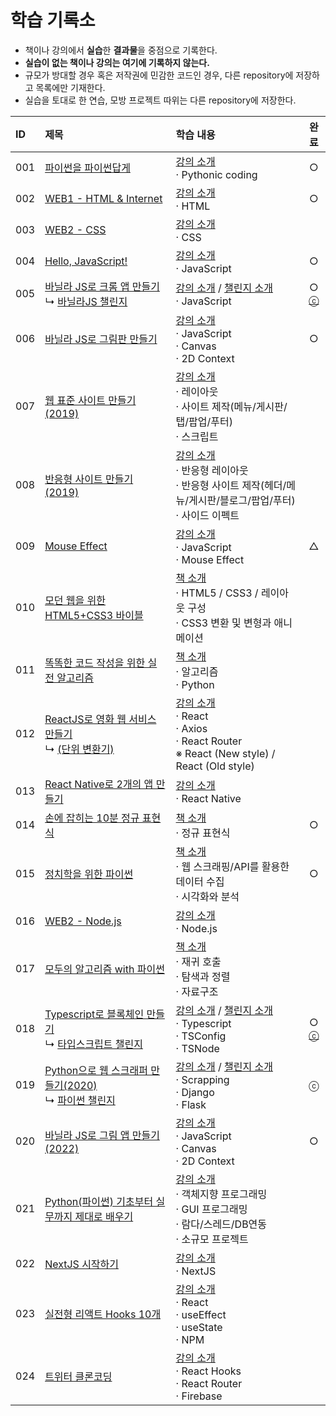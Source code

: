 # **학습 기록소**

* 책이나 강의에서 **실습**한 **결과물**을 중점으로 기록한다.
* **실습이 없는 책이나 강의는 여기에 기록하지 않는다.**
* 규모가 방대할 경우 혹은 저작권에 민감한 코드인 경우, 다른 repository에 저장하고 목록에만 기재한다.
* 실습을 토대로 한 연습, 모방 프로젝트 따위는 다른 repository에 저장한다.

|ID|제목|학습 내용|완료|
|:---|:---|:---|:---:|
|001|[파이썬을 파이썬답게](https://github.com/hwahyeon/Study/tree/main/%ED%8C%8C%EC%9D%B4%EC%8D%AC%EC%9D%84%20%ED%8C%8C%EC%9D%B4%EC%8D%AC%EB%8B%B5%EA%B2%8C)|[강의 소개](https://programmers.co.kr/learn/courses/4008)<br>· Pythonic coding|○|
|002|[WEB1 - HTML & Internet](https://github.com/hwahyeon/Web_Open/tree/main/WEB1%20-%20HTML%20%26%20Internet)|[강의 소개](https://opentutorials.org/module/3135)<br>· HTML|○|
|003|[WEB2 - CSS](https://github.com/hwahyeon/Web_Open/tree/main/WEB2%20-%20CSS)|[강의 소개](https://opentutorials.org/course/3086)<br>· CSS||
|004|[Hello, JavaScript!](https://github.com/hwahyeon/Study/tree/main/Hello%2C%20JavaScript!)|[강의 소개](https://programmers.co.kr/learn/courses/3)<br>· JavaScript|○|
|005|[바닐라 JS로 크롬 앱 만들기](https://github.com/hwahyeon/browserjs)<br/>↳ [바닐라JS 챌린지](https://github.com/hwahyeon/Study_private/tree/main/%EB%B0%94%EB%8B%90%EB%9D%BCJS%20%EC%B1%8C%EB%A6%B0%EC%A7%80)|[강의 소개](https://nomadcoders.co/javascript-for-beginners) / [챌린지 소개](https://nomadcoders.co/vanillajs-challenge)<br>· JavaScript|○<br>[ⓒ](https://nomadcoders.co/certs/4cfec4d7-7beb-4cf5-b0b9-04d7c63259f4)|
|006|[바닐라 JS로 그림판 만들기](https://github.com/hwahyeon/paintjs)|[강의 소개](https://nomadcoders.co/javascript-for-beginners-2)<br>· JavaScript<br>· Canvas<br>· 2D Context|○|
|007|[웹 표준 사이트 만들기(2019)](https://github.com/hwahyeon/lecture_wb/tree/main/01WEBSTANDARD)|[강의 소개](https://www.youtube.com/playlist?list=PL4UVBBIc6giKixok-bC7XVEx0ZFsngr5Z)<br>· 레이아웃<br>· 사이트 제작(메뉴/게시판/탭/팝업/푸터)<br>· 스크립트||
|008|[반응형 사이트 만들기(2019)](https://github.com/hwahyeon/lecture_wb/tree/main/02RESPONSIVE)|[강의 소개](https://www.youtube.com/watch?v=52TT7SLexxE&list=PL4UVBBIc6giL7ygRa-P7UExEKqZgx4t9K)<br>· 반응형 레이아웃<br>· 반응형 사이트 제작(헤더/메뉴/게시판/블로그/팝업/푸터)<br>· 사이드 이펙트||
|009|[Mouse Effect](https://github.com/hwahyeon/lecture_wb/tree/main/MouseEffect)|[강의 소개](https://www.youtube.com/watch?v=lNptKy93sf4&list=PL4UVBBIc6giI9zDQvx9z8CiRAh7WB8-3J)<br>· JavaScript<br>· Mouse Effect|△|
|010|[모던 웹을 위한 HTML5+CSS3 바이블](https://github.com/hwahyeon/Study/tree/main/%EB%AA%A8%EB%8D%98%20%EC%9B%B9%EC%9D%84%20%EC%9C%84%ED%95%9C%20HTML5+CSS3%20%EB%B0%94%EC%9D%B4%EB%B8%94)|[책 소개](https://hanbit.co.kr/store/books/look.php?p_code=B8371709349)<br>· HTML5 / CSS3 / 레이아웃 구성<br>· CSS3 변환 및 변형과 애니메이션||
|011|[똑똑한 코드 작성을 위한 실전 알고리즘](https://github.com/hwahyeon/Learning_Algorithms_py)|[책 소개](https://www.hanbit.co.kr/store/books/look.php?p_code=B3563253053)<br>· 알고리즘<br>· Python||
|012|[ReactJS로 영화 웹 서비스 만들기](https://github.com/hwahyeon/reactjs)<br>↳ [(단위 변환기)](https://github.com/hwahyeon/reactjs/tree/main/UnitsConverter) |[강의 소개](https://nomadcoders.co/react-for-beginners)<br>· React<br>· Axios<br>· React Router<br>※ React (New style) / React (Old style)||
|013|[React Native로 2개의 앱 만들기]()|[강의 소개](https://nomadcoders.co/react-native-for-beginners)<br>· React Native||
|014|[손에 잡히는 10분 정규 표현식](https://github.com/hwahyeon/learn_REX)|[책 소개](https://blog.insightbook.co.kr/2019/07/10/%ec%86%90%ec%97%90-%ec%9e%a1%ed%9e%88%eb%8a%94-10%eb%b6%84-%ec%a0%95%ea%b7%9c-%ed%91%9c%ed%98%84%ec%8b%9d/)<br>· 정규 표현식|○|
|015|[정치학을 위한 파이썬](https://github.com/hwahyeon/politics_py)|[책 소개](https://knupress.com/book/book_view.php?no=250)<br>· 웹 스크래핑/API를 활용한 데이터 수집<br>· 시각화와 분석|○|
|016|[WEB2 - Node.js]()|[강의 소개](https://opentutorials.org/course/3332)<br>· Node.js||
|017|[모두의 알고리즘 with 파이썬](https://github.com/hwahyeon/Our_Algorithm_py)|[책 소개](https://www.gilbut.co.kr/book/view?bookcode=BN001731&keyword=%EB%AA%A8%EB%91%90%EC%9D%98%20%EC%95%8C%EA%B3%A0%EB%A6%AC%EC%A6%98%20WITH%20%ED%8C%8C%EC%9D%B4%EC%8D%AC&collection=GB_BOOK)<br>· 재귀 호출<br>· 탐색과 정렬<br>· 자료구조||
|018|[Typescript로 블록체인 만들기](https://github.com/hwahyeon/TS_blockchain)<br/>↳ [타입스크립트 챌린지](https://github.com/hwahyeon/Study_private/tree/main/%ED%83%80%EC%9E%85%EC%8A%A4%ED%81%AC%EB%A6%BD%ED%8A%B8%20%EC%B1%8C%EB%A6%B0%EC%A7%80)|[강의 소개](https://nomadcoders.co/typescript-for-beginners) / [챌린지 소개](https://nomadcoders.co/typescript-challenge)<br>· Typescript<br>· TSConfig<br>· TSNode|○<br>[ⓒ](https://nomadcoders.co/certs/d19dbd4f-5b7e-4e1d-a129-67dec33bec9b)|
|019|[Python으로 웹 스크래퍼 만들기(2020)](https://github.com/hwahyeon/Python_Nomad)<br/>↳ [파이썬 챌린지](https://github.com/hwahyeon/Study_private/tree/main/%ED%8C%8C%EC%9D%B4%EC%8D%AC%20%EC%B1%8C%EB%A6%B0%EC%A7%80)|[강의 소개](https://nomadcoders.co/python-for-beginners) / [챌린지 소개](https://nomadcoders.co/python-challenge)<br>· Scrapping<br>· Django<br>· Flask|ⓒ|
|020|[바닐라 JS로 그림 앱 만들기(2022)](https://github.com/hwahyeon/mememakerjs)|[강의 소개](https://nomadcoders.co/javascript-for-beginners-2)<br>· JavaScript<br>· Canvas<br>· 2D Context|○|
|021|[Python(파이썬) 기초부터 실무까지 제대로 배우기](https://github.com/hwahyeon/learn_py)|[강의 소개](https://github.com/hwahyeon/learn_py/blob/main/README.md)<br>· 객체지향 프로그래밍<br>· GUI 프로그래밍<br>· 람다/스레드/DB연동<br>· 소규모 프로젝트||
|022|[NextJS 시작하기]()|[강의 소개](https://nomadcoders.co/nextjs-fundamentals)<br>· NextJS||
|023|[실전형 리액트 Hooks 10개]()|[강의 소개](https://nomadcoders.co/react-hooks-introduction)<br>· React<br>· useEffect<br>· useState<br>· NPM||
|024|[트위터 클론코딩]()|[강의 소개](https://nomadcoders.co/nwitter)<br>· React Hooks<br>· React Router<br>· Firebase||
